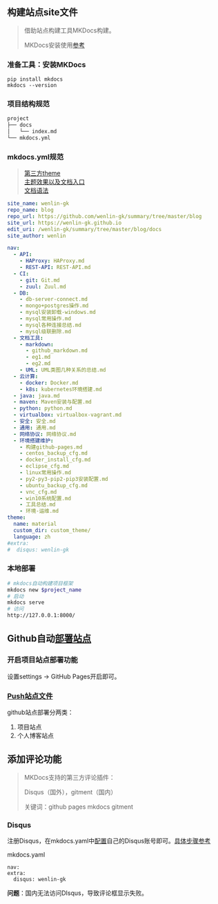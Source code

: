 ## 构建站点site文件

> 借助站点构建工具MKDocs构建。
>
> MKDocs安装使用[参考](https://www.mkdocs.org/)

### 准备工具：安装MKDocs

```
pip install mkdocs
mkdocs --version
```

### 项目结构规范

```sh
project
├── docs
│   └── index.md
└── mkdocs.yml
```

### mkdocs.yml规范

> [第三方theme](https://www.mkdocs.org/user-guide/styling-your-docs/#third-party-themes)<br/>
> [主题效果以及文档入口](https://github.com/mkdocs/mkdocs/wiki/MkDocs-Themes)<br/>
> [文档语法](https://squidfunk.github.io/mkdocs-material/extensions/admonition/)

```yaml
site_name: wenlin-gk
repo_name: blog
repo_url: https://github.com/wenlin-gk/summary/tree/master/blog
site_url: https://wenlin-gk.github.io
edit_uri: /wenlin-gk/summary/tree/master/blog/docs
site_author: wenlin

nav:
  - API:
    - HAProxy: HAProxy.md
    - REST-API: REST-API.md
  - CI:
    - git: Git.md
    - zuul: Zuul.md
  - DB:
    - db-server-connect.md
    - mongo+postgres操作.md
    - mysql安装卸载-windows.md
    - mysql常用操作.md
    - mysql各种连接总结.md
    - mysql级联删除.md
  - 文档工具:
    - markdown:
      - github_markdown.md
      - eg1.md
      - eg2.md
    - UML: UML类图几种关系的总结.md
  - 云计算:
    - docker: Docker.md
    - k8s: kubernetes环境搭建.md
  - java: java.md
  - maven: Maven安装与配置.md
  - python: python.md
  - virtualbox: virtualbox-vagrant.md
  - 安全: 安全.md
  - 通用: 通用.md
  - 网络协议: 网络协议.md
  - 环境搭建维护:
    - 构建github-pages.md
    - centos_backup_cfg.md
    - docker_install_cfg.md
    - eclipse_cfg.md
    - linux常用操作.md
    - py2-py3-pip2-pip3安装配置.md
    - ubuntu_backup_cfg.md
    - vnc_cfg.md
    - win10系统配置.md
    - 工具总结.md
    - 环境-运维.md
theme:
  name: material
  custom_dir: custom_theme/
  language: zh
#extra:
#  disqus: wenlin-gk
```

### 本地部署

```sh
# mkdocs自动构建项目框架
mkdocs new $project_name
# 启动
mkdocs serve
# 访问
http://127.0.0.1:8000/
```

## Github自动[部署站点](https://help.github.com/en/articles/configuring-a-publishing-source-for-github-pages)

### 开启项目站点部署功能

设置settings -> GitHub Pages开启即可。

### [Push站点文件](https://www.mkdocs.org/user-guide/deploying-your-docs/#organization-and-user-pages)

github站点部署分两类：

1. 项目站点
2. 个人博客站点


## 添加评论功能

> MKDocs支持的第三方评论插件：
>
> Disqus（国外），gitment（国内）
>
> 关键词：github pages mkdocs gitment

### Disqus

注册Disqus，在mkdocs.yaml中[配置](https://squidfunk.github.io/mkdocs-material/getting-started/#disqus)自己的Disqus账号即可。[具体步骤参考](https://github.com/barryclark/jekyll-now/wiki/How-to-add-Disqus-to-your-blog)

mkdocs.yaml

```
nav:
extra:
  disqus: wenlin-gk
```

**问题**：国内无法访问DIsqus，导致评论框显示失败。

